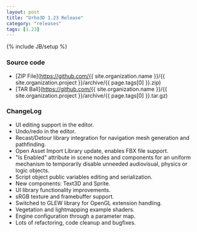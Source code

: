 ```yaml
---
layout: post
title: "Urho3D 1.23 Release"
category: "releases"
tags: [1.23]
---
```

{% include JB/setup %}

### Source code
- [ZIP File](https://github.com/{{ site.organization.name }}/{{ site.organization.project }}/archive/{{ page.tags[0] }}.zip)
- [TAR Ball](https://github.com/{{ site.organization.name }}/{{ site.organization.project }}/archive/{{ page.tags[0] }}.tar.gz)

### ChangeLog
- UI editing support in the editor.
- Undo/redo in the editor.
- Recast/Detour library integration for navigation mesh generation and pathfinding.
- Open Asset Import Library update, enables FBX file support.
- "Is Enabled" attribute in scene nodes and components for an uniform mechanism to temporarily disable unneeded audiovisual, physics or logic objects.
- Script object public variables editing and serialization.
- New components: Text3D and Sprite.
- UI library functionality improvements.
- sRGB texture and framebuffer support.
- Switched to GLEW library for OpenGL extension handling.
- Vegetation and lightmapping example shaders.
- Engine configuration through a parameter map.
- Lots of refactoring, code cleanup and bugfixes.
